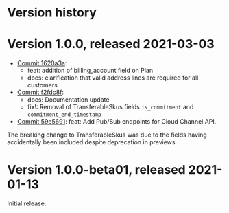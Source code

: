 # Version history

# Version 1.0.0, released 2021-03-03

- [Commit 1620a3a](https://github.com/googleapis/google-cloud-dotnet/commit/1620a3a):
  - feat: addition of billing_account field on Plan
  - docs: clarification that valid address lines are required for all customers
- [Commit f2fdc8f](https://github.com/googleapis/google-cloud-dotnet/commit/f2fdc8f):
  - docs: Documentation update
  - fix!: Removal of TransferableSkus fields `is_commitment` and `commitment_end_timestamp`
- [Commit 59e5691](https://github.com/googleapis/google-cloud-dotnet/commit/59e5691): feat: Add Pub/Sub endpoints for Cloud Channel API.

The breaking change to TransferableSkus was due to the fields having
accidentally been included despite deprecation in previews.

# Version 1.0.0-beta01, released 2021-01-13

Initial release.
